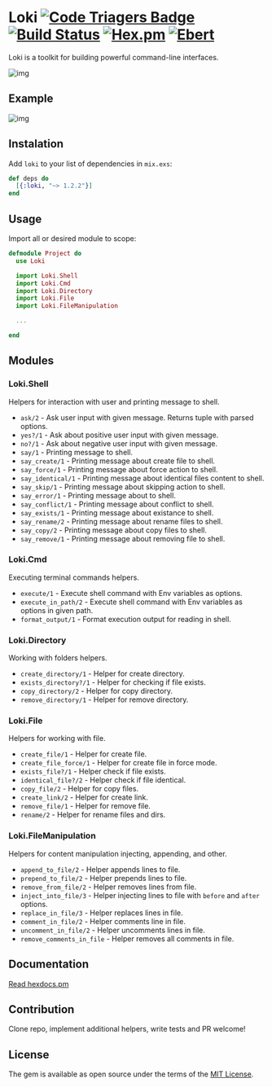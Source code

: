 # Loki [![Code Triagers Badge](https://www.codetriage.com/khusnetdinov/loki/badges/users.svg)](https://www.codetriage.com/khusnetdinov/loki) [![Build Status](https://travis-ci.org/khusnetdinov/loki.svg?branch=master)](https://travis-ci.org/khusnetdinov/loki) [![Hex.pm](https://img.shields.io/hexpm/v/plug.svg)](https://hex.pm/packages/loki) [![Ebert](https://ebertapp.io/github/khusnetdinov/loki.svg)](https://ebertapp.io/github/khusnetdinov/loki)

Loki is a toolkit for building powerful command-line interfaces.

![img](http://res.cloudinary.com/dtoqqxqjv/image/upload/v1481907831/loki.jpg)

## Example

![img](http://res.cloudinary.com/dtoqqxqjv/image/upload/c_scale,w_469/v1481959955/1._khusnetdinov_khusnetdinov_Desktop_project_zsh_2016-12-17_09-51-12_rdjqni.png)

## Instalation

Add `loki` to your list of dependencies in `mix.exs`:

```elixir
def deps do
  [{:loki, "~> 1.2.2"}]
end
```

## Usage

Import all or desired module to scope:

```elixir
defmodule Project do
  use Loki

  import Loki.Shell
  import Loki.Cmd
  import Loki.Directory
  import Loki.File
  import Loki.FileManipulation

  ...

end
```

## Modules

### Loki.Shell
Helpers for interaction with user and printing message to shell.

 - `ask/2` - Ask user input with given message. Returns tuple with parsed options.
 - `yes?/1` - Ask about positive user input with given message.
 - `no?/1` - Ask about negative user input with given message.
 - `say/1` - Printing message to shell.
 - `say_create/1` - Printing message about create file to shell.
 - `say_force/1` -  Printing message about force action to shell.
 - `say_identical/1` - Printing message about identical files content to shell.
 - `say_skip/1` - Printing message about skipping action to shell.
 - `say_error/1` - Printing message about to shell.
 - `say_conflict/1` - Printing message about conflict to shell.
 - `say_exists/1` - Printing message about existance to shell.
 - `say_rename/2` - Printing message about rename files to shell.
 - `say_copy/2` - Printing message about copy files to shell.
 - `say_remove/1` - Printing message about removing file to shell.

### Loki.Cmd
Executing terminal commands helpers.

  - `execute/1` - Execute shell command with Env variables as options.
  - `execute_in_path/2` - Execute shell command with Env variables as options in given path.
  - `format_output/1` - Format execution output for reading in shell.

### Loki.Directory
Working with folders helpers.

  - `create_directory/1` - Helper for create directory.
  - `exists_directory?/1` - Helper for checking if file exists.
  - `copy_directory/2` - Helper for copy directory.
  - `remove_directory/1` - Helper for remove directory.

### Loki.File
Helpers for working with file.

  - `create_file/1` - Helper for create file.
  - `create_file_force/1` - Helper for create file in force mode.
  - `exists_file?/1` - Helper check if file exists.
  - `identical_file?/2` - Helper check if file identical.
  - `copy_file/2` - Helper for copy files.
  - `create_link/2` - Helper for create link.
  - `remove_file/1` - Helper for remove file.
  - `rename/2` - Helper for rename files and dirs.

### Loki.FileManipulation
Helpers for content manipulation injecting, appending, and other.

   - `append_to_file/2` - Helper appends lines to file.
   - `prepend_to_file/2` - Helper prepends lines to file.
   - `remove_from_file/2` - Helper removes lines from file.
   - `inject_into_file/3` - Helper injecting lines to file with `before` and `after` options.
   - `replace_in_file/3` - Helper replaces lines in file.
   - `comment_in_file/2` - Helper comments line in file.
   - `uncomment_in_file/2` - Helper uncomments lines in file.
   - `remove_comments_in_file` - Helper removes all comments in file.

## Documentation

  [Read hexdocs.pm](https://hexdocs.pm/loki/api-reference.html)

## Contribution

Clone repo, implement additional helpers, write tests and PR welcome!

## License

The gem is available as open source under the terms of the [MIT License](http://opensource.org/licenses/MIT).
